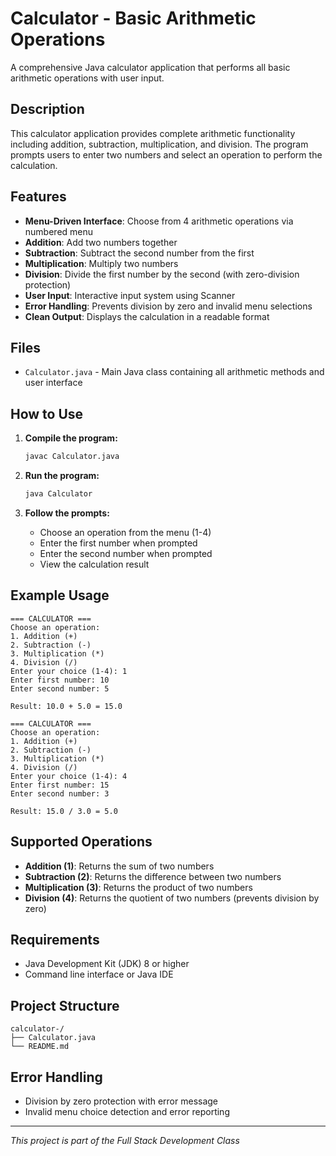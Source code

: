 # Calculator - Basic Arithmetic Operations

A comprehensive Java calculator application that performs all basic arithmetic operations with user input.

## Description

This calculator application provides complete arithmetic functionality including addition, subtraction, multiplication, and division. The program prompts users to enter two numbers and select an operation to perform the calculation.

## Features

- **Menu-Driven Interface**: Choose from 4 arithmetic operations via numbered menu
- **Addition**: Add two numbers together
- **Subtraction**: Subtract the second number from the first
- **Multiplication**: Multiply two numbers
- **Division**: Divide the first number by the second (with zero-division protection)
- **User Input**: Interactive input system using Scanner
- **Error Handling**: Prevents division by zero and invalid menu selections
- **Clean Output**: Displays the calculation in a readable format

## Files

- `Calculator.java` - Main Java class containing all arithmetic methods and user interface

## How to Use

1. **Compile the program:**
   ```bash
   javac Calculator.java
   ```

2. **Run the program:**
   ```bash
   java Calculator
   ```

3. **Follow the prompts:**
   - Choose an operation from the menu (1-4)
   - Enter the first number when prompted
   - Enter the second number when prompted
   - View the calculation result

## Example Usage

```
=== CALCULATOR ===
Choose an operation:
1. Addition (+)
2. Subtraction (-)
3. Multiplication (*)
4. Division (/)
Enter your choice (1-4): 1
Enter first number: 10
Enter second number: 5

Result: 10.0 + 5.0 = 15.0
```

```
=== CALCULATOR ===
Choose an operation:
1. Addition (+)
2. Subtraction (-)
3. Multiplication (*)
4. Division (/)
Enter your choice (1-4): 4
Enter first number: 15
Enter second number: 3

Result: 15.0 / 3.0 = 5.0
```

## Supported Operations

- **Addition (1)**: Returns the sum of two numbers
- **Subtraction (2)**: Returns the difference between two numbers
- **Multiplication (3)**: Returns the product of two numbers
- **Division (4)**: Returns the quotient of two numbers (prevents division by zero)

## Requirements

- Java Development Kit (JDK) 8 or higher
- Command line interface or Java IDE

## Project Structure

```
calculator-/
├── Calculator.java
└── README.md
```

## Error Handling

- Division by zero protection with error message
- Invalid menu choice detection and error reporting

---

*This project is part of the Full Stack Development Class*
